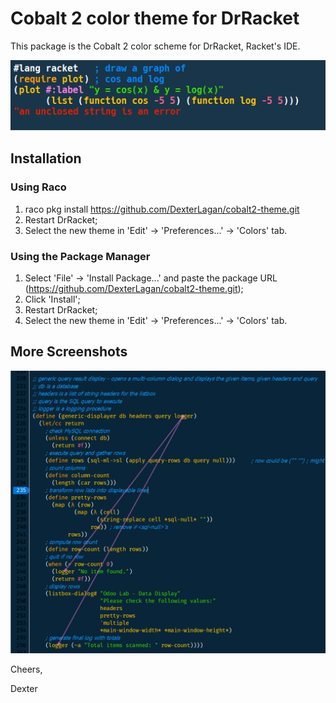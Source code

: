 # Cobalt 2 color theme for DrRacket
This package is the Cobalt 2 color scheme for DrRacket, Racket's IDE.

<p align="center"><img src="screenshots/screenshot.png"></p>

## Installation

### Using Raco
1) raco pkg install https://github.com/DexterLagan/cobalt2-theme.git
2) Restart DrRacket;
3) Select the new theme in 'Edit' -> 'Preferences...' -> 'Colors' tab.

### Using the Package Manager
1) Select 'File' -> 'Install Package...' and paste the package URL (https://github.com/DexterLagan/cobalt2-theme.git);
2) Click 'Install';
3) Restart DrRacket;
4) Select the new theme in 'Edit' -> 'Preferences...' -> 'Colors' tab.

## More Screenshots

<p align="center"><img src="screenshots/screenshot2.png"></p>

Cheers,

Dexter
